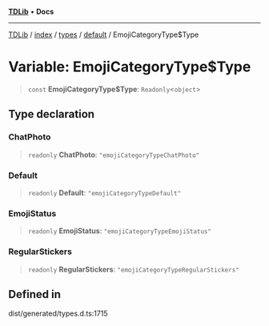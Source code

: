 [**TDLib**](../../../../../../README.md) • **Docs**

***

[TDLib](../../../../../../modules.md) / [index](../../../../../README.md) / [types](../../../README.md) / [default](../README.md) / EmojiCategoryType$Type

# Variable: EmojiCategoryType$Type

> `const` **EmojiCategoryType$Type**: `Readonly`\<`object`\>

## Type declaration

### ChatPhoto

> `readonly` **ChatPhoto**: `"emojiCategoryTypeChatPhoto"`

### Default

> `readonly` **Default**: `"emojiCategoryTypeDefault"`

### EmojiStatus

> `readonly` **EmojiStatus**: `"emojiCategoryTypeEmojiStatus"`

### RegularStickers

> `readonly` **RegularStickers**: `"emojiCategoryTypeRegularStickers"`

## Defined in

dist/generated/types.d.ts:1715
